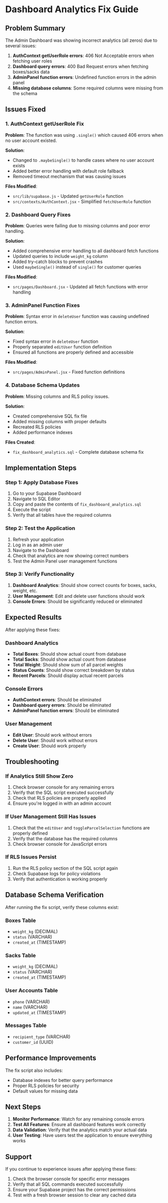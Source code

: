 # Dashboard Analytics Fix Guide

## Problem Summary

The Admin Dashboard was showing incorrect analytics (all zeros) due to several issues:

1. **AuthContext getUserRole errors**: 406 Not Acceptable errors when fetching user roles
2. **Dashboard query errors**: 400 Bad Request errors when fetching boxes/sacks data
3. **AdminPanel function errors**: Undefined function errors in the admin panel
4. **Missing database columns**: Some required columns were missing from the schema

## Issues Fixed

### 1. AuthContext getUserRole Fix

**Problem**: The function was using `.single()` which caused 406 errors when no user account existed.

**Solution**:

- Changed to `.maybeSingle()` to handle cases where no user account exists
- Added better error handling with default role fallback
- Removed timeout mechanism that was causing issues

**Files Modified**:

- `src/lib/supabase.js` - Updated `getUserRole` function
- `src/contexts/AuthContext.jsx` - Simplified `fetchUserRole` function

### 2. Dashboard Query Fixes

**Problem**: Queries were failing due to missing columns and poor error handling.

**Solution**:

- Added comprehensive error handling to all dashboard fetch functions
- Updated queries to include `weight_kg` column
- Added try-catch blocks to prevent crashes
- Used `maybeSingle()` instead of `single()` for customer queries

**Files Modified**:

- `src/pages/Dashboard.jsx` - Updated all fetch functions with error handling

### 3. AdminPanel Function Fixes

**Problem**: Syntax error in `deleteUser` function was causing undefined function errors.

**Solution**:

- Fixed syntax error in `deleteUser` function
- Properly separated `editUser` function definition
- Ensured all functions are properly defined and accessible

**Files Modified**:

- `src/pages/AdminPanel.jsx` - Fixed function definitions

### 4. Database Schema Updates

**Problem**: Missing columns and RLS policy issues.

**Solution**:

- Created comprehensive SQL fix file
- Added missing columns with proper defaults
- Recreated RLS policies
- Added performance indexes

**Files Created**:

- `fix_dashboard_analytics.sql` - Complete database schema fix

## Implementation Steps

### Step 1: Apply Database Fixes

1. Go to your Supabase Dashboard
2. Navigate to SQL Editor
3. Copy and paste the contents of `fix_dashboard_analytics.sql`
4. Execute the script
5. Verify that all tables have the required columns

### Step 2: Test the Application

1. Refresh your application
2. Log in as an admin user
3. Navigate to the Dashboard
4. Check that analytics are now showing correct numbers
5. Test the Admin Panel user management functions

### Step 3: Verify Functionality

1. **Dashboard Analytics**: Should show correct counts for boxes, sacks, weight, etc.
2. **User Management**: Edit and delete user functions should work
3. **Console Errors**: Should be significantly reduced or eliminated

## Expected Results

After applying these fixes:

### Dashboard Analytics

- **Total Boxes**: Should show actual count from database
- **Total Sacks**: Should show actual count from database
- **Total Weight**: Should show sum of all parcel weights
- **Status Counts**: Should show correct breakdown by status
- **Recent Parcels**: Should display actual recent parcels

### Console Errors

- **AuthContext errors**: Should be eliminated
- **Dashboard query errors**: Should be eliminated
- **AdminPanel function errors**: Should be eliminated

### User Management

- **Edit User**: Should work without errors
- **Delete User**: Should work without errors
- **Create User**: Should work properly

## Troubleshooting

### If Analytics Still Show Zero

1. Check browser console for any remaining errors
2. Verify that the SQL script executed successfully
3. Check that RLS policies are properly applied
4. Ensure you're logged in with an admin account

### If User Management Still Has Issues

1. Check that the `editUser` and `toggleParcelSelection` functions are properly defined
2. Verify that the database has the required columns
3. Check browser console for JavaScript errors

### If RLS Issues Persist

1. Run the RLS policy section of the SQL script again
2. Check Supabase logs for policy violations
3. Verify that authentication is working properly

## Database Schema Verification

After running the fix script, verify these columns exist:

### Boxes Table

- `weight_kg` (DECIMAL)
- `status` (VARCHAR)
- `created_at` (TIMESTAMP)

### Sacks Table

- `weight_kg` (DECIMAL)
- `status` (VARCHAR)
- `created_at` (TIMESTAMP)

### User Accounts Table

- `phone` (VARCHAR)
- `name` (VARCHAR)
- `updated_at` (TIMESTAMP)

### Messages Table

- `recipient_type` (VARCHAR)
- `customer_id` (UUID)

## Performance Improvements

The fix script also includes:

- Database indexes for better query performance
- Proper RLS policies for security
- Default values for missing data

## Next Steps

1. **Monitor Performance**: Watch for any remaining console errors
2. **Test All Features**: Ensure all dashboard features work correctly
3. **Data Validation**: Verify that the analytics match your actual data
4. **User Testing**: Have users test the application to ensure everything works

## Support

If you continue to experience issues after applying these fixes:

1. Check the browser console for specific error messages
2. Verify that all SQL commands executed successfully
3. Ensure your Supabase project has the correct permissions
4. Test with a fresh browser session to clear any cached data
